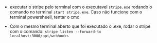 - executar o stripe pelo terminal com o executavel `stripe.exe` rodando o comando no
  terminal `start stripe.exe`. Caso não funcione com o terminal powersheell, tentar o cmd

- Com o mesmo terminal aberto que foi executado o .exe, rodar o stripe com o comando:
  `stripe listen --forward-to localhost:3000/api/webhooks`
